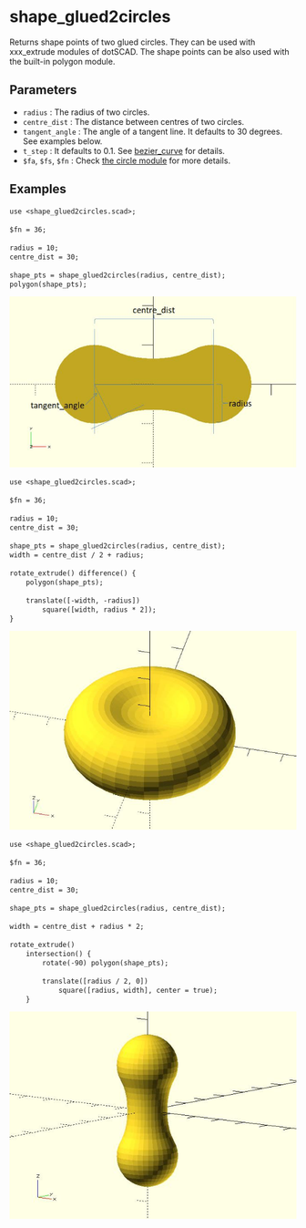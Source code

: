 # shape_glued2circles

Returns shape points of two glued circles. They can be used with xxx_extrude modules of dotSCAD. The shape points can be also used with the built-in polygon module. 

## Parameters

- `radius` : The radius of two circles.
- `centre_dist` : The distance between centres of two circles.
- `tangent_angle` : The angle of a tangent line. It defaults to 30 degrees. See examples below.
- `t_step` : It defaults to 0.1. See [bezier_curve](https://openhome.cc/eGossip/OpenSCAD/lib2x-bezier_curve.html) for details.
- `$fa`, `$fs`, `$fn` : Check [the circle module](https://en.wikibooks.org/wiki/OpenSCAD_User_Manual/Using_the_2D_Subsystem#circle) for more details.

## Examples

    use <shape_glued2circles.scad>;

    $fn = 36;

    radius = 10;
    centre_dist = 30;

    shape_pts = shape_glued2circles(radius, centre_dist);
    polygon(shape_pts); 

![shape_glued2circles](images/lib2x-shape_glued2circles-1.JPG)

    use <shape_glued2circles.scad>;

    $fn = 36;

    radius = 10;
    centre_dist = 30;

    shape_pts = shape_glued2circles(radius, centre_dist);
    width = centre_dist / 2 + radius;

    rotate_extrude() difference() {    
        polygon(shape_pts);    

        translate([-width, -radius]) 
            square([width, radius * 2]);
    }

![shape_glued2circles](images/lib2x-shape_glued2circles-2.JPG)

    use <shape_glued2circles.scad>;

    $fn = 36;

    radius = 10;
    centre_dist = 30;

    shape_pts = shape_glued2circles(radius, centre_dist);

    width = centre_dist + radius * 2;

    rotate_extrude() 
        intersection() { 
            rotate(-90) polygon(shape_pts);    

            translate([radius / 2, 0]) 
                square([radius, width], center = true);
        }

![shape_glued2circles](images/lib2x-shape_glued2circles-3.JPG)